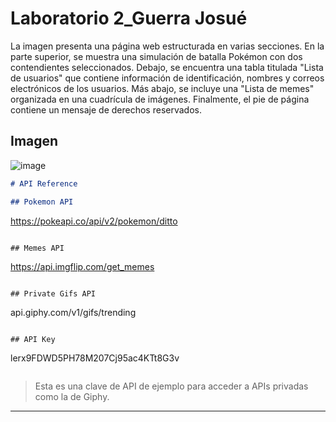 # Laboratorio 2_Guerra Josué


La imagen presenta una página web estructurada en varias secciones. En la parte superior, se muestra una simulación de batalla Pokémon con dos contendientes seleccionados. 
Debajo, se encuentra una tabla titulada "Lista de usuarios" que contiene información de identificación, nombres y correos electrónicos de los usuarios. 
Más abajo, se incluye una "Lista de memes" organizada en una cuadrícula de imágenes. Finalmente, el pie de página contiene un mensaje de derechos reservados.

## Imagen 
![image](https://github.com/user-attachments/assets/f0a97f4d-0a49-4a07-a075-c469f02fa21c)

```markdown
# API Reference

## Pokemon API

```
https://pokeapi.co/api/v2/pokemon/ditto
```

## Memes API

```
https://api.imgflip.com/get_memes
```

## Private Gifs API

```
api.giphy.com/v1/gifs/trending
```

## API Key

```
lerx9FDWD5PH78M207Cj95ac4KTt8G3v
```
```
> Esta es una clave de API de ejemplo para acceder a APIs privadas como la de Giphy.

---

